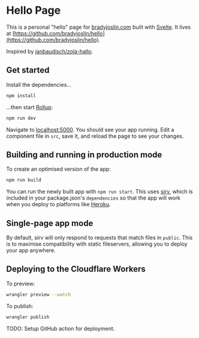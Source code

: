 # Hello Page

This is a personal "hello" page for [bradyjoslin.com](https://bradyjoslin.com) built with [Svelte](https://svelte.dev). It lives at [https://github.com/bradyjoslin/hello](https://github.com/bradyjoslin/hello).

Inspired by [janbaudisch/zola-hallo](https://github.com/janbaudisch/zola-hallo).

## Get started

Install the dependencies...

```bash
npm install
```

...then start [Rollup](https://rollupjs.org):

```bash
npm run dev
```

Navigate to [localhost:5000](http://localhost:5000). You should see your app running. Edit a component file in `src`, save it, and reload the page to see your changes.

## Building and running in production mode

To create an optimised version of the app:

```bash
npm run build
```

You can run the newly built app with `npm run start`. This uses [sirv](https://github.com/lukeed/sirv), which is included in your package.json's `dependencies` so that the app will work when you deploy to platforms like [Heroku](https://heroku.com).

## Single-page app mode

By default, sirv will only respond to requests that match files in `public`. This is to maximise compatibility with static fileservers, allowing you to deploy your app anywhere.

## Deploying to the Cloudflare Workers

To preview:

```bash
wrangler preview --watch
```

To publish:

```bash
wrangler publish
```

TODO: Setup GitHub action for deployment.
